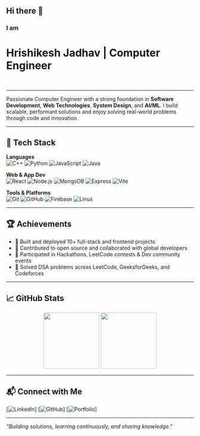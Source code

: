 ## Hi there 👋
<p><h3>I am </h3><h1> Hrishikesh Jadhav | Computer Engineer</h1></p>
<br/>

---

Passionate Computer Engineer with a strong foundation in **Software Development**, **Web Technologies**, **System Design**, and **AI/ML**. I build scalable, performant solutions and enjoy solving real-world problems through code and innovation.

---

## 🧠 Tech Stack

**Languages**  
![C++](https://img.shields.io/badge/C++-00599C?style=flat&logo=c%2B%2B&logoColor=white)
![Python](https://img.shields.io/badge/Python-3776AB?style=flat&logo=python&logoColor=white)
![JavaScript](https://img.shields.io/badge/JavaScript-F7DF1E?style=flat&logo=javascript&logoColor=black)
![Java](https://img.shields.io/badge/Java-007396?style=flat&logo=java&logoColor=white)

**Web & App Dev**  
![React](https://img.shields.io/badge/React-61DAFB?style=flat&logo=react&logoColor=black)
![Node.js](https://img.shields.io/badge/Node.js-339933?style=flat&logo=node.js&logoColor=white)
![MongoDB](https://img.shields.io/badge/MongoDB-47A248?style=flat&logo=mongodb&logoColor=white)
![Express](https://img.shields.io/badge/Express-000000?style=flat&logo=express&logoColor=white)
![Vite](https://img.shields.io/badge/Vite-646CFF?style=flat&logo=vite&logoColor=white)

**Tools & Platforms**  
![Git](https://img.shields.io/badge/Git-F05032?style=flat&logo=git&logoColor=white)
![GitHub](https://img.shields.io/badge/GitHub-181717?style=flat&logo=github&logoColor=white)
![Firebase](https://img.shields.io/badge/Firebase-FFCA28?style=flat&logo=firebase&logoColor=black)
![Linux](https://img.shields.io/badge/Linux-FCC624?style=flat&logo=linux&logoColor=black)

---


## 🏆 Achievements

- 🌟 Built and deployed 10+ full-stack and frontend projects
- 👥 Contributed to open source and collaborated with global developers
- 💬 Participated in Hackathons, LeetCode contests & Dev community events
- 🧩 Solved DSA problems across LeetCode, GeeksforGeeks, and Codeforces

---

## 📈 GitHub Stats

<p align="center">
  <img src="https://github-readme-stats.vercel.app/api?username=hsj71&show_icons=true&theme=github_dark" height="150"/>
  <img src="https://github-readme-stats.vercel.app/api/top-langs/?username=hsj71&layout=compact&theme=github_dark" height="150"/>
</p>

---

## 📬 Connect with Me

[![LinkedIn](https://img.shields.io/badge/LinkedIn-blue?style=flat&logo=linkedin)]
[![GitHub](https://img.shields.io/badge/GitHub-black?style=flat&logo=github)]
[![Portfolio](https://img.shields.io/badge/Portfolio-grey?style=flat&logo=web)]


---

_“Building solutions, learning continuously, and sharing knowledge.”_

